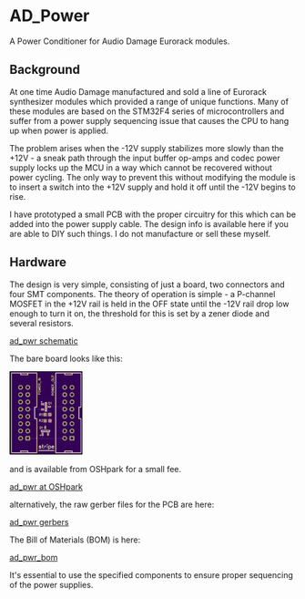 # AD_Power
A Power Conditioner for Audio Damage Eurorack modules.

## Background

At one time Audio Damage manufactured and sold a line of Eurorack synthesizer
modules which provided a range of unique functions. Many of these modules are
based on the STM32F4 series of microcontrollers and suffer from a power supply
sequencing issue that causes the CPU to hang up when power is applied.

The problem arises when the -12V supply stabilizes more slowly than the +12V -
a sneak path through the input buffer op-amps and codec power supply locks up the
MCU in a way which cannot be recovered without power cycling. The only way to
prevent this without modifying the module is to insert a switch into the +12V
supply and hold it off until the -12V begins to rise.

I have prototyped a small PCB with the proper circuitry for this which can be
added into the power supply cable. The design info is available here if you are
able to DIY such things. I do not manufacture or sell these myself.

## Hardware

The design is very simple, consisting of just a board, two connectors and four
SMT components. The theory of operation is simple - a P-channel MOSFET in the
+12V rail is held in the OFF state until the -12V rail drop low enough to turn
it on, the threshold for this is set by a zener diode and several resistors.

[ad_pwr schematic](ad_pwr_schematic.pdf)

The bare board looks like this:

![ad_pwr board](./ad_pwr_front.jpg)

and is available from OSHpark for a small fee.

[ad_pwr at OSHpark](https://oshpark.com/shared_projects/LjTaLjEs)

alternatively, the raw gerber files for the PCB are here:

[ad_pwr gerbers](oshpark.ad_pwr.zip)

The Bill of Materials (BOM) is here:

[ad_pwr_bom](ad_pwr_bom.pdf)

It's essential to use the specified components to ensure proper sequencing
of the power supplies.




